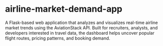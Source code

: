 # airline-market-demand-app
A Flask-based web application that analyzes and visualizes real-time airline market trends using the AviationStack API. Built for recruiters, analysts, and developers interested in travel data, the dashboard helps uncover popular flight routes, pricing patterns, and booking demand.
